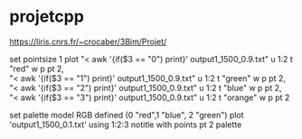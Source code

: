 # projetcpp

https://liris.cnrs.fr/~crocaber/3Bim/Projet/

set pointsize 1
plot "< awk '{if($3 == \"0\") print}' output1_1500_0.9.txt" u 1:2 t "red" w p pt 2, \
     "< awk '{if($3 == \"1\") print}' output1_1500_0.9.txt" u 1:2 t "green" w p pt 2, \
     "< awk '{if($3 == \"2\") print}' output1_1500_0.9.txt" u 1:2 t "blue" w p pt 2, \
     "< awk '{if($3 == \"3\") print}' output1_1500_0.9.txt" u 1:2 t "orange" w p pt 2

set palette model RGB defined (0 "red",1 "blue", 2 "green")
plot 'output1_1500_0.1.txt' using 1:2:3 notitle with points pt 2 palette
